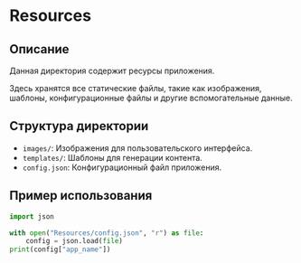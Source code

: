 # Resources

## Описание
Данная директория содержит ресурсы приложения.

Здесь хранятся все статические файлы, такие как изображения, шаблоны, конфигурационные файлы и другие вспомогательные данные.

## Структура директории
- `images/`: Изображения для пользовательского интерфейса.
- `templates/`: Шаблоны для генерации контента.
- `config.json`: Конфигурационный файл приложения.

## Пример использования
```python
import json

with open("Resources/config.json", "r") as file:
    config = json.load(file)
print(config["app_name"])